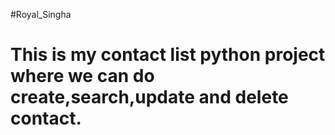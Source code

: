 #Royal_Singha
<h1>This is my contact list python project where we can do create,search,update and delete contact.</h1>
